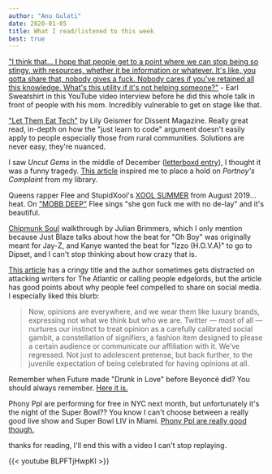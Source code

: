 ```yaml
---
author: "Anu Gulati"
date: 2020-01-05
title: What I read/listened to this week
best: true
---
```


<a target="_blank" href="https://youtu.be/gwgIWG6V3qk?t=519">"I think that... I hope that people get to a point where we can stop being so stingy,  with resources, whether it be information or whatever. It's like, you gotta share that, nobody gives a fuck. Nobody cares if you've retained all this knowledge. What's this utility if it's not helping someone?"</a> - Earl Sweatshirt in this YouTube video interview before he did this whole talk in front of people with his mom. Incredibly  vulnerable to get on stage like that.

<a target="_blank" href="https://www.dissentmagazine.org/article/let-them-eat-tech">"Let Them Eat Tech"</a> by Lily Geismer for Dissent Magazine. Really great read, in-depth on how the "just learn to code" argument doesn't easily apply to people especially those from rural communities. Solutions are never easy, they're nuanced.

I saw _Uncut Gems_ in the middle of December (<a href="https://letterboxd.com/anuuu/film/uncut-gems/" target="_blank">letterboxd entry</a>), I thought it was a funny tragedy. <a href="https://theoutline.com/post/8486/uncut-gems-review-difficult-jew" target="_blank">This article</a> inspired me to place a hold on _Portnoy's Complaint_ from my library.

Queens rapper Flee and StupidXool's <a target="_blank" href="https://www.youtube.com/playlist?list=OLAK5uy_mJ7WH8FR0bz_Q4pjYMg4dALvbhI2let1A">XOOL SUMMER</a> from August 2019... heat. On <a href="https://www.youtube.com/watch?v=E3aV6FACb6I&list=OLAK5uy_mJ7WH8FR0bz_Q4pjYMg4dALvbhI2let1A&index=2">"MOBB DEEP"</a> Flee sings "she gon fuck me with no de-lay" and it's beautiful.

<a target="_blank" href="https://daily.redbullmusicacademy.com/2018/08/chipmunk-soul">Chipmunk Soul</a> walkthrough by Julian Brimmers, which I only mention because Just Blaze talks about how the beat for "Oh Boy" was originally meant for Jay-Z, and Kanye wanted the beat for "Izzo (H.O.V.A)" to go to Dipset, and I can't stop thinking about how crazy that is.

<a href="https://theoutline.com/post/8480/unpopular-opinions-twitter-please-stop" target="_blank">This article</a> has a cringy title and the author sometimes gets distracted on attacking writers for The Atlantic or calling people edgelords, but the article has good points about why people feel compelled to share on social media. I especially liked this blurb:

>Now, opinions are everywhere, and we wear them like luxury brands, expressing not what we think but who we are. Twitter — most of all — nurtures our instinct to treat opinion as a carefully calibrated social gambit, a constellation of signifiers, a fashion item designed to please a certain audience or communicate our affiliation with it. We’ve regressed. Not just to adolescent pretense, but back further, to the juvenile expectation of being celebrated for having opinions at all.

Remember when Future made "Drunk in Love" before Beyoncé did? You should always remember. <a target="_blank" href="https://www.youtube.com/watch?v=rheyuaDM9Gw">Here it is.</a>

Phony Ppl are performing for free in NYC next month, but unfortunately it's the night of the Super Bowl?? You know I can't choose between a really good live show and Super Bowl LIV in Miami. <a target="_blank" href="https://www.youtube.com/watch?v=0Y6Uy_-hJRQ">Phony Ppl are really good though.</a>

thanks for reading, I'll end this with a video I can't stop replaying.

{{< youtube BLPFTjHwpKI >}}